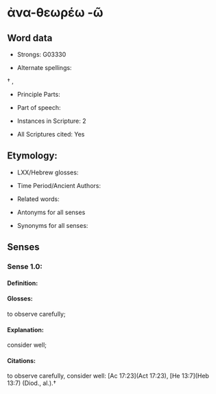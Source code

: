# ἀνα-θεωρέω -ῶ 

<!-- Status: S2=NeedsEdits -->
<!-- Lexica used for edits:   -->

## Word data

* Strongs: G03330

* Alternate spellings:

† , 

* Principle Parts: 


* Part of speech: 


* Instances in Scripture: 2

* All Scriptures cited: Yes

## Etymology: 


* LXX/Hebrew glosses: 


* Time Period/Ancient Authors: 


* Related words: 

* Antonyms for all senses

* Synonyms for all senses: 


## Senses 


### Sense  1.0: 

#### Definition: 

#### Glosses: 

to observe carefully; 

#### Explanation: 

consider well; 

#### Citations: 

to observe carefully, consider well: [Ac 17:23](Act 17:23), [He 13:7](Heb 13:7) (Diod., al.).†
